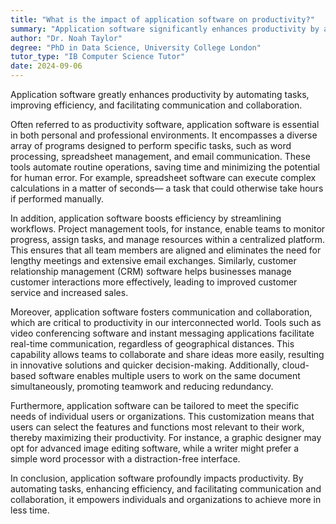 ```yaml
---
title: "What is the impact of application software on productivity?"
summary: "Application software significantly enhances productivity by automating tasks, improving efficiency, and facilitating communication and collaboration."
author: "Dr. Noah Taylor"
degree: "PhD in Data Science, University College London"
tutor_type: "IB Computer Science Tutor"
date: 2024-09-06
---
```


Application software greatly enhances productivity by automating tasks, improving efficiency, and facilitating communication and collaboration.

Often referred to as productivity software, application software is essential in both personal and professional environments. It encompasses a diverse array of programs designed to perform specific tasks, such as word processing, spreadsheet management, and email communication. These tools automate routine operations, saving time and minimizing the potential for human error. For example, spreadsheet software can execute complex calculations in a matter of seconds— a task that could otherwise take hours if performed manually.

In addition, application software boosts efficiency by streamlining workflows. Project management tools, for instance, enable teams to monitor progress, assign tasks, and manage resources within a centralized platform. This ensures that all team members are aligned and eliminates the need for lengthy meetings and extensive email exchanges. Similarly, customer relationship management (CRM) software helps businesses manage customer interactions more effectively, leading to improved customer service and increased sales.

Moreover, application software fosters communication and collaboration, which are critical to productivity in our interconnected world. Tools such as video conferencing software and instant messaging applications facilitate real-time communication, regardless of geographical distances. This capability allows teams to collaborate and share ideas more easily, resulting in innovative solutions and quicker decision-making. Additionally, cloud-based software enables multiple users to work on the same document simultaneously, promoting teamwork and reducing redundancy.

Furthermore, application software can be tailored to meet the specific needs of individual users or organizations. This customization means that users can select the features and functions most relevant to their work, thereby maximizing their productivity. For instance, a graphic designer may opt for advanced image editing software, while a writer might prefer a simple word processor with a distraction-free interface.

In conclusion, application software profoundly impacts productivity. By automating tasks, enhancing efficiency, and facilitating communication and collaboration, it empowers individuals and organizations to achieve more in less time.
    